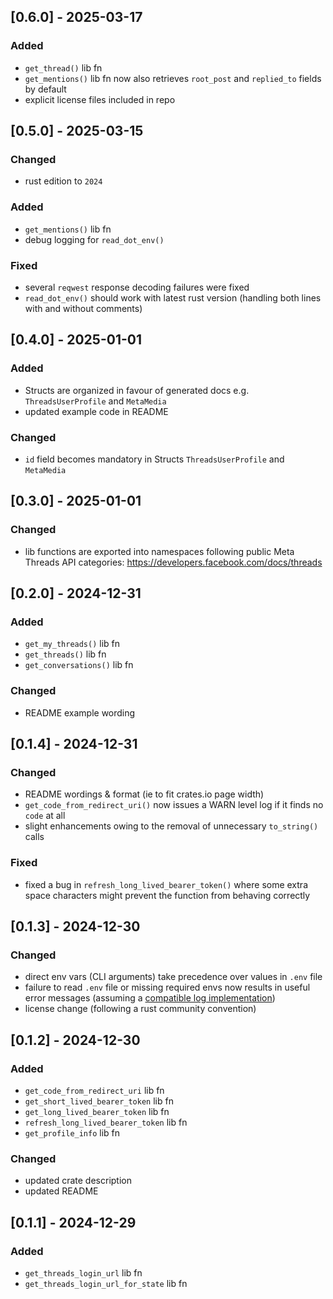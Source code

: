 ## [0.6.0] - 2025-03-17

### Added

- `get_thread()` lib fn
- `get_mentions()` lib fn now also retrieves `root_post` and `replied_to` fields by default
- explicit license files included in repo

## [0.5.0] - 2025-03-15

### Changed

- rust edition to `2024`

### Added

- `get_mentions()` lib fn
- debug logging for `read_dot_env()`

### Fixed

- several `reqwest` response decoding failures were fixed
- `read_dot_env()` should work with latest rust version (handling both lines with and without comments)

## [0.4.0] - 2025-01-01

### Added

- Structs are organized in favour of generated docs e.g. `ThreadsUserProfile` and `MetaMedia`
- updated example code in README

### Changed

- `id` field becomes mandatory in Structs `ThreadsUserProfile` and `MetaMedia`

## [0.3.0] - 2025-01-01

### Changed

- lib functions are exported into namespaces following public Meta Threads API categories: https://developers.facebook.com/docs/threads

## [0.2.0] - 2024-12-31

### Added

- `get_my_threads()` lib fn
- `get_threads()` lib fn
- `get_conversations()` lib fn

### Changed

- README example wording

## [0.1.4] - 2024-12-31

### Changed

- README wordings & format (ie to fit crates.io page width)
- `get_code_from_redirect_uri()` now issues a WARN level log if it finds no
  `code` at all
- slight enhancements owing to the removal of unnecessary `to_string()` calls

### Fixed

- fixed a bug in `refresh_long_lived_bearer_token()` where some extra space
  characters might prevent the function from behaving correctly

## [0.1.3] - 2024-12-30

### Changed

- direct env vars (CLI arguments) take precedence over values in `.env` file
- failure to read `.env` file or missing required envs now results in useful
  error messages (assuming a
  [compatible log implementation](https://github.com/rust-lang/log?tab=readme-ov-file#in-executables))
- license change (following a rust community convention)

## [0.1.2] - 2024-12-30

### Added

- `get_code_from_redirect_uri` lib fn
- `get_short_lived_bearer_token` lib fn
- `get_long_lived_bearer_token` lib fn
- `refresh_long_lived_bearer_token` lib fn
- `get_profile_info` lib fn

### Changed

- updated crate description
- updated README

## [0.1.1] - 2024-12-29

### Added

- `get_threads_login_url` lib fn
- `get_threads_login_url_for_state` lib fn

